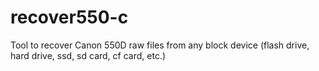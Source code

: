 # recover550-c
Tool to recover Canon 550D raw files from any block device (flash drive, hard drive, ssd, sd card, cf card, etc.)

